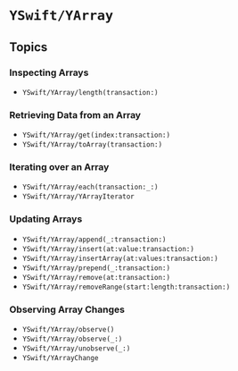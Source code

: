 # ``YSwift/YArray``

## Topics

### Inspecting Arrays

- ``YSwift/YArray/length(transaction:)``

### Retrieving Data from an Array

- ``YSwift/YArray/get(index:transaction:)``
- ``YSwift/YArray/toArray(transaction:)``

### Iterating over an Array

- ``YSwift/YArray/each(transaction:_:)``
- ``YSwift/YArray/YArrayIterator``


### Updating Arrays

- ``YSwift/YArray/append(_:transaction:)``
- ``YSwift/YArray/insert(at:value:transaction:)``
- ``YSwift/YArray/insertArray(at:values:transaction:)``
- ``YSwift/YArray/prepend(_:transaction:)``
- ``YSwift/YArray/remove(at:transaction:)``
- ``YSwift/YArray/removeRange(start:length:transaction:)``

### Observing Array Changes

- ``YSwift/YArray/observe()``
- ``YSwift/YArray/observe(_:)``
- ``YSwift/YArray/unobserve(_:)``
- ``YSwift/YArrayChange``

